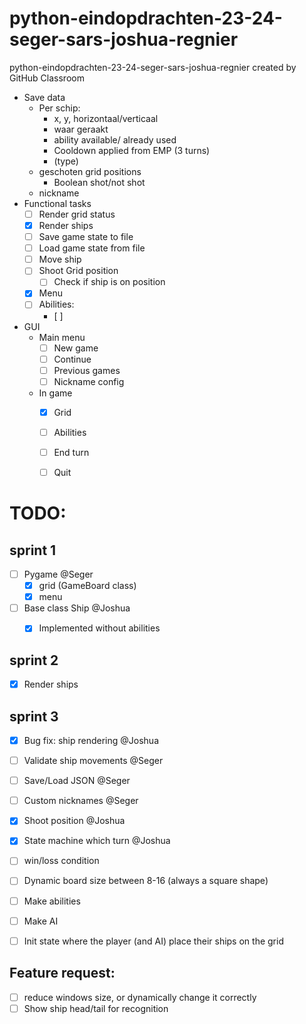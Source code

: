 # python-eindopdrachten-23-24-seger-sars-joshua-regnier
python-eindopdrachten-23-24-seger-sars-joshua-regnier created by GitHub Classroom


- Save data
	- Per schip:
		- x, y, horizontaal/verticaal
		- waar geraakt
		- ability available/ already used
		- Cooldown applied from EMP (3 turns)
		- (type)
	- geschoten grid positions
		- Boolean shot/not shot
	- nickname
- Functional tasks
	- [ ] Render grid status
	- [x] Render ships
	- [ ] Save game state to file
	- [ ] Load game state from file
	- [ ] Move ship
	- [ ] Shoot Grid position
		- [ ] Check if ship is on position
	- [x] Menu
	- [ ] Abilities:
		- [ ] 
- GUI
	- Main menu
		- [ ] New game
		- [ ] Continue
		- [ ] Previous games
		- [ ] Nickname config
	- In game
		- [x] Grid
		- [ ] Abilities
		- [ ] End turn
		- [ ] Quit


# TODO:
## sprint 1
- [ ] Pygame @Seger
	- [x] grid (GameBoard class)
	- [x] menu
- [ ] Base class Ship @Joshua
	- [x] Implemented without abilities


## sprint 2
- [x] Render ships

## sprint 3
- [x] Bug fix: ship rendering @Joshua
- [ ] Validate ship movements @Seger
- [ ] Save/Load JSON @Seger
- [ ] Custom nicknames @Seger
- [x] Shoot position @Joshua
- [x] State machine which turn @Joshua
- [ ] win/loss condition
- [ ] Dynamic board size between 8-16 (always a square shape)
- [ ] Make abilities
- [ ] Make AI
- [ ] Init state where the player (and AI) place their ships on the grid


## Feature request:
- [ ] reduce windows size, or dynamically change it correctly
- [ ] Show ship head/tail for recognition

